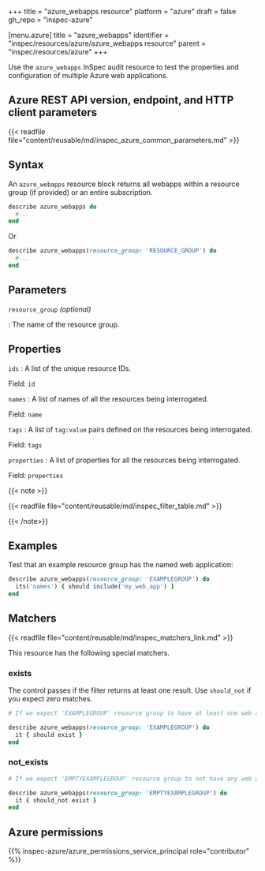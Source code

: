 +++
title = "azure_webapps resource"
platform = "azure"
draft = false
gh_repo = "inspec-azure"

[menu.azure]
title = "azure_webapps"
identifier = "inspec/resources/azure/azure_webapps resource"
parent = "inspec/resources/azure"
+++

Use the `azure_webapps` InSpec audit resource to test the properties and configuration of multiple Azure web applications.

## Azure REST API version, endpoint, and HTTP client parameters

{{< readfile file="content/reusable/md/inspec_azure_common_parameters.md" >}}

## Syntax

An `azure_webapps` resource block returns all webapps within a resource group (if provided) or an entire subscription.

```ruby
describe azure_webapps do
  #...
end
```

Or

```ruby
describe azure_webapps(resource_group: 'RESOURCE_GROUP') do
  #...
end
```

## Parameters

`resource_group` _(optional)_

: The name of the resource group.

## Properties

`ids`
: A list of the unique resource IDs.

  Field: `id`

`names`
: A list of names of all the resources being interrogated.

  Field: `name`

`tags`
: A list of `tag:value` pairs defined on the resources being interrogated.

  Field: `tags`

`properties`
: A list of properties for all the resources being interrogated.

  Field: `properties`

{{< note >}}

{{< readfile file="content/reusable/md/inspec_filter_table.md" >}}

{{< /note>}}

## Examples

Test that an example resource group has the named web application:

```ruby
describe azure_webapps(resource_group: 'EXAMPLEGROUP') do
  its('names') { should include('my_web_app') }
end
```

## Matchers

{{< readfile file="content/reusable/md/inspec_matchers_link.md" >}}

This resource has the following special matchers.

### exists

The control passes if the filter returns at least one result. Use `should_not` if you expect zero matches.

```ruby
# If we expect 'EXAMPLEGROUP' resource group to have at least one web application.

describe azure_webapps(resource_group: 'EXAMPLEGROUP') do
  it { should exist }
end
```

### not_exists

```ruby
# If we expect 'EMPTYEXAMPLEGROUP' resource group to not have any web applications.

describe azure_webapps(resource_group: 'EMPTYEXAMPLEGROUP') do
  it { should_not exist }
end
```

## Azure permissions

{{% inspec-azure/azure_permissions_service_principal role="contributor" %}}
